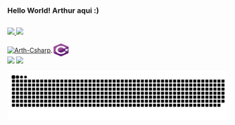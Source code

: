 ### Hello World! Arthur aqui :)
##
<div>
  <a href = "https://github.com/arthvm">
    <img height="180em" src="https://github-readme-stats.vercel.app/api?username=arthvm&show_icons=true&theme=dracula&include_all_commits=true&count_private=true"/>
    <img height="180em" src="https://github-readme-stats.vercel.app/api/top-langs/?username=arthvm&layout=compact&langs_count=7&theme=dracula"/>
</div>
<div style="display: inline_block"><br>
  <img align ="center" alt="Arth-Csharp" height="30" width="40" src="https://raw.githubusercontent.com/jmnote/z-icons/master/svg/java.svg">
  <img align="center" alt="Arth-Csharp" height="30" width="40" src="https://raw.githubusercontent.com/devicons/devicon/master/icons/csharp/csharp-original.svg">
  </div>
    
<div>
 	<a href="https://www.twitch.tv/aiden_pierc3" target="_blank"><img src="https://img.shields.io/badge/Twitch-9146FF?style=for-the-badge&logo=twitch&logoColor=white" target="_blank"></a>
  <a href = "mailto:arthur.vieiramariano@gmail.com"><img src="https://img.shields.io/badge/-Gmail-%23333?style=for-the-badge&logo=gmail&logoColor=white" target="_blank"></a>
   
  ![snake animation](https://github.com/arthvm/arthvm/blob/output/github-contribution-grid-snake.svg)
   
</div>

##
  
